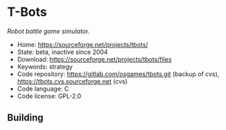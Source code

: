 # T-Bots

_Robot battle game simulator._

- Home: https://sourceforge.net/projects/tbots/
- State: beta, inactive since 2004
- Download: https://sourceforge.net/projects/tbots/files
- Keywords: strategy
- Code repository: https://gitlab.com/osgames/tbots.git (backup of cvs), https://tbots.cvs.sourceforge.net (cvs)
- Code language: C
- Code license: GPL-2.0

## Building

